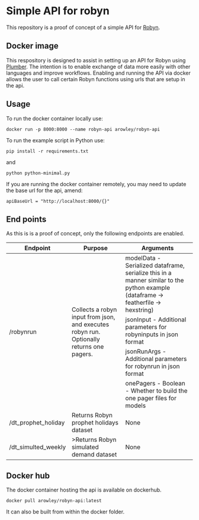 # Simple API for robyn
This repository is a proof of concept of a simple API for [Robyn](https://github.com/facebookexperimental/Robyn/).

## Docker image
This respository is designed to assist in setting up an API for Robyn using [Plumber](https://www.rplumber.io/). The intention is to enable exchange of data more easily with other languages and improve workflows. Enabling and running the API via docker allows the user to call certain Robyn functions using urls that are setup in the api. 

## Usage

To run the docker container locally use:

```
docker run -p 8000:8000 --name robyn-api arowley/robyn-api
```

To run the example script in Python use:
```
pip install -r requirements.txt
```
and
```
python python-minimal.py
```
If you are running the docker container remotely, you may need to update the base url for the api, amend:
```
apiBaseUrl = "http://localhost:8000/{}"
```

## End points

As this is is a proof of concept, only the following endpoints are enabled.

<table>
    <thead>
        <tr>
            <th>Endpoint</th>
            <th>Purpose</th>
            <th>Arguments</th>
        </tr>
    </thead>
    <tbody>
        <tr>
            <td rowspan=5>/robynrun</td>
            <td rowspan=5>Collects a robyn input from json, and executes robyn run. Optionally returns one pagers.</td>
            <td>modelData - Serialized dataframe, serialize this in a manner similar to the python example (dataframe -> featherfile -> hexstring)</td>
        </tr>
        <tr>
            <td>jsonInput - Additional parameters for robyninputs in json format</td>
        <tr>
        <tr>
            <td>jsonRunArgs - Additional parameters for robynrun in json format</td>
        </tr>
        <tr>
            <td>onePagers - Boolean - Whether to build the one pager files for models</td>
        </tr>
        <tr>
            <td>/dt_prophet_holiday</td>            
            <td>Returns Robyn prophet holidays dataset</td>
            <td>None</td>
        </tr>
        <tr>
            <td>/dt_simulted_weekly</td>
            <td>>Returns Robyn simulated demand dataset</td>
            <td>None</td>
        </tr>
    </tbody>
</table>

## Docker hub
The docker container hosting the api is available on dockerhub.

```
docker pull arowley/robyn-api:latest
```

It can also be built from within the docker folder. 
